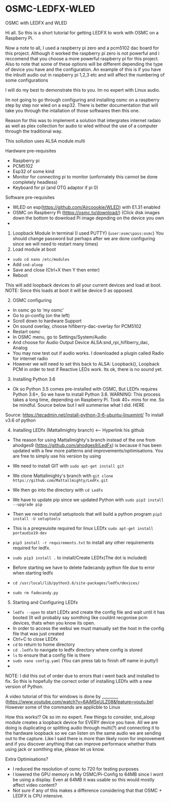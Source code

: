 # OSMC-LEDFX-WLED
OSMC with LEDFX and WLED

Hi all. So this is a short tutorial for getting LEDFX to work with OSMC on a Raspberry Pi.

Now a note to all, I used a raspberry pi zero and a pcm5102 dac board for this project. Although it worked the raspberry pi zero is not powerful and i reccomend that you choose a more powerful raspberry pi for this project. 
Also to note that some of these options will be different depending the type of device you have and the configuration. An example of this is if you have the inbuilt audio out in raspberry pi 1,2,3 etc and will affect the numbering of some configurations

I will do my best to demonstrate this to you. Im no expert with Linux audio.

Im not going to go through configuring and installing osmc on a raspberry step by step nor wled on a esp32. There is better documentation that will take you through the intallation of those softwares then this one.

Reason for this was to implement a solution that intergrates internet radaio as well as plex collection for audio to wled without the use of a computer through the traditional way.

This sollution uses ALSA module multi

Hardware pre-requisites
* Raspberry pi
* PCM5102
* Esp32 of some kind
* Monitor for connecting pi to monitor (unfornately this cannot be done completely headless)
* Keyboard for pi (and OTG adaptor if pi 0)



Software pre-requisites
* WLED on esp(https://github.com/Aircoookie/WLED) with E1.31 enabled
* OSMC on Raspberry Pi (https://osmc.tv/download/) (Click disk images down the bottom to download Pi image depnding on the device you own
* 


1. Loopback Module
In terminal (I used PUTTY)
(`user:osmc\pass:osmc`) You should change password but perhaps after we are done configuring since we will need to restart many times)
2. Load module at boot
* `sudo cd nano /etc/modules`
* Add `snd-aloop`
* Save and close (Ctrl+X then Y then enter)
* Reboot

This will add loopback devices to all your current devices and load at boot. 
NOTE: Since this loads at boot it will be device 0 as opposed.

2. OSMC configuring
* In osmc go to ‘my osmc’
* Go to pi-config (on the left)
* Scroll down to hardware Support
* On sound overlay, choose hifiberry-dac-overlay for PCM5102
* Restart osmc
* In OSMC menu, go to Settings/System/Audio
* And choose for Audio Output Device ALSA:snd_rpi_hifiberry_dac, Analog
* You may now test out if audio works. I downloaded a plugin called Radio for internet radio
* However we will need to set this back to ALSA: Loopback(), Loopback PCM in order to test if Reactive LEDs work. Its ok, there is no sound yet.

3. Installing Python 3.6
* Ok so Python 3.5 comes pre-installed with OSMC, But LEDfx requires Python 3.6+, So we have to install Python 3.6. 
WARNING: This process takes a long time, depending on Raspberry Pi. Took 40+ mins for me. So be mindful.
Source below but I will summerise what I did.
HERE

Source: https://tecadmin.net/install-python-3-6-ubuntu-linuxmint/
To install v3.6 of python

4. Inatalling LEDfx (Mattallmighty branch) <-- Hyperlink his github
* The reason for using Mattallmighty's branch instead of the one from ahodges9 (https://github.com/ahodges9/LedFx) is because it has been updated with a few more patterns and improvements/optimisations. You are free to simply use his version by using 
* We need to install GIT with `sudo apt-get install git`
* We clone Mattallmighty's branch with `git clone https://github.com/Mattallmighty/LedFx.git`
* We then go into the directory with `cd LedFx`

* We have to update pip since we updated Python with `sudo pip3 install --upgrade pip`
* Then we need to install setuptools that will build a python program `pip3 install -U setuptools`
* This is a preqreuisite required for linux LEDfx `sudo apt-get install portaudio19-dev`
* `pip3 install -r requirements.txt` to install any other requirements required for ledfx.
* `sudo pip3 install .` to install/Create LEDfx(The dot is included)

* Before starting we have to delete fadecandy python file due to error when starting ledfx
* `cd /usr/local/lib/python3.6/site-packages/ledfx/devices/`
* `sudo rm fadecandy.py`

5. Starting and Configuring LEDfx
* `ledfx --open` to start LEDfx and create the config file and wait until it has booted (It will probably say somthing like couldnt recgonise pcm devices, thats when you know its open.
* In order to access the webui we must manually set the host in the config file that was just created
* Ctrl+C to close LEDfx
* `cd` to return to home directory
* `cd .ledfx` to navigate to ledfx directory where config is stored
* `ls` to ensure that a config file is there
* `sudo nano config.yaml` (You can press tab to finish off name in putty!) 
*


NOTE: I did this out of order due to errors that i went back and installed to fix. So this is hopefully the correct order of installing LEDfx with a new version of Python.

A video tutorial of this for windows is done by ________ (https://www.youtube.com/watch?v=6AiMSeULZ08&feature=youtu.be)
However some of the commands are applicble to Linux

How this works!?
Ok so im no expert.
Few things to consider, snd_aloop module creates a loopback device for EVERY device you have. All we are doing is duplicating or splitting audio through multi(?) and connecting it to the hardware loopback so we can listen on the same audio we are sending out to the capture.
Like I said there is more than likely room for improvement and if you discover anything that can improve performace whether thats using jack or somthing else, please let us know.

Extra Optimisations?
* I reduced the resolution of osmc to 720 for testing purposes
* I lowered the GPU memory in My OSMC/Pi-Config to 64MB since I wont be using a display. Even at 64MB it was usable so this would mostly affect video content?
* Not sure if any of this makes a difference considering that that OSMC + LEDFX is CPU intensive.
